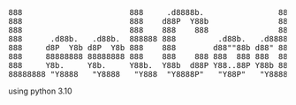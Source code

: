 <pre>
888                       888     .d8888b.                888          
888                       888    d88P  Y88b               888          
888                       888    888    888               888          
888      .d88b.   .d88b.  888888 888         .d88b.   .d88888  .d88b.  
888     d8P  Y8b d8P  Y8b 888    888        d88""88b d88" 888 d8P  Y8b 
888     88888888 88888888 888    888    888 888  888 888  888 88888888 
888     Y8b.     Y8b.     Y88b.  Y88b  d88P Y88..88P Y88b 888 Y8b.     
88888888 "Y8888   "Y8888   "Y888  "Y8888P"   "Y88P"   "Y88888  "Y8888  
</pre>                                                                      
                                                                       

using python 3.10                                                                       
